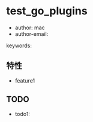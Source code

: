 # test_go_plugins

+ author: mac
+ author-email: 



keywords: 

## 特性

+ feature1



## TODO

+ todo1: